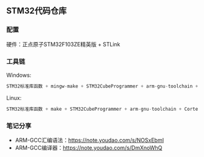 ## STM32代码仓库
### 配置
硬件：正点原子STM32F103ZE精英版 + STLink
### 工具链
Windows:
```c
STM32标准库函数 + mingw-make + STM32CubeProgrammer + arm-gnu-toolchain + Cortex-Debug + STLink-server
```

Linux:
```c
STM32标准库函数 + make + STM32CubeProgrammer + arm-gnu-toolchain + Cortex-Debug + STLink-server
```

### 笔记分享
* ARM-GCC汇编语法：https://note.youdao.com/s/NOSxEbmI
* ARM-GCC编译器：https://note.youdao.com/s/DmXnoWhQ
